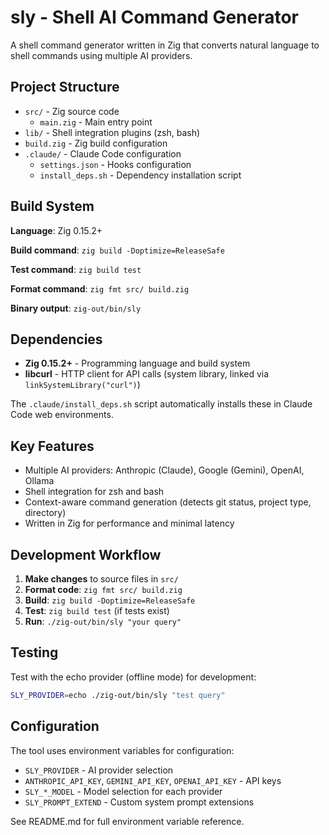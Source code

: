 # sly - Shell AI Command Generator

A shell command generator written in Zig that converts natural language to shell commands using multiple AI providers.

## Project Structure

- `src/` - Zig source code
  - `main.zig` - Main entry point
- `lib/` - Shell integration plugins (zsh, bash)
- `build.zig` - Zig build configuration
- `.claude/` - Claude Code configuration
  - `settings.json` - Hooks configuration
  - `install_deps.sh` - Dependency installation script

## Build System

**Language**: Zig 0.15.2+

**Build command**: `zig build -Doptimize=ReleaseSafe`

**Test command**: `zig build test`

**Format command**: `zig fmt src/ build.zig`

**Binary output**: `zig-out/bin/sly`

## Dependencies

- **Zig 0.15.2+** - Programming language and build system
- **libcurl** - HTTP client for API calls (system library, linked via `linkSystemLibrary("curl")`)

The `.claude/install_deps.sh` script automatically installs these in Claude Code web environments.

## Key Features

- Multiple AI providers: Anthropic (Claude), Google (Gemini), OpenAI, Ollama
- Shell integration for zsh and bash
- Context-aware command generation (detects git status, project type, directory)
- Written in Zig for performance and minimal latency

## Development Workflow

1. **Make changes** to source files in `src/`
2. **Format code**: `zig fmt src/ build.zig`
3. **Build**: `zig build -Doptimize=ReleaseSafe`
4. **Test**: `zig build test` (if tests exist)
5. **Run**: `./zig-out/bin/sly "your query"`

## Testing

Test with the echo provider (offline mode) for development:
```sh
SLY_PROVIDER=echo ./zig-out/bin/sly "test query"
```

## Configuration

The tool uses environment variables for configuration:
- `SLY_PROVIDER` - AI provider selection
- `ANTHROPIC_API_KEY`, `GEMINI_API_KEY`, `OPENAI_API_KEY` - API keys
- `SLY_*_MODEL` - Model selection for each provider
- `SLY_PROMPT_EXTEND` - Custom system prompt extensions

See README.md for full environment variable reference.
